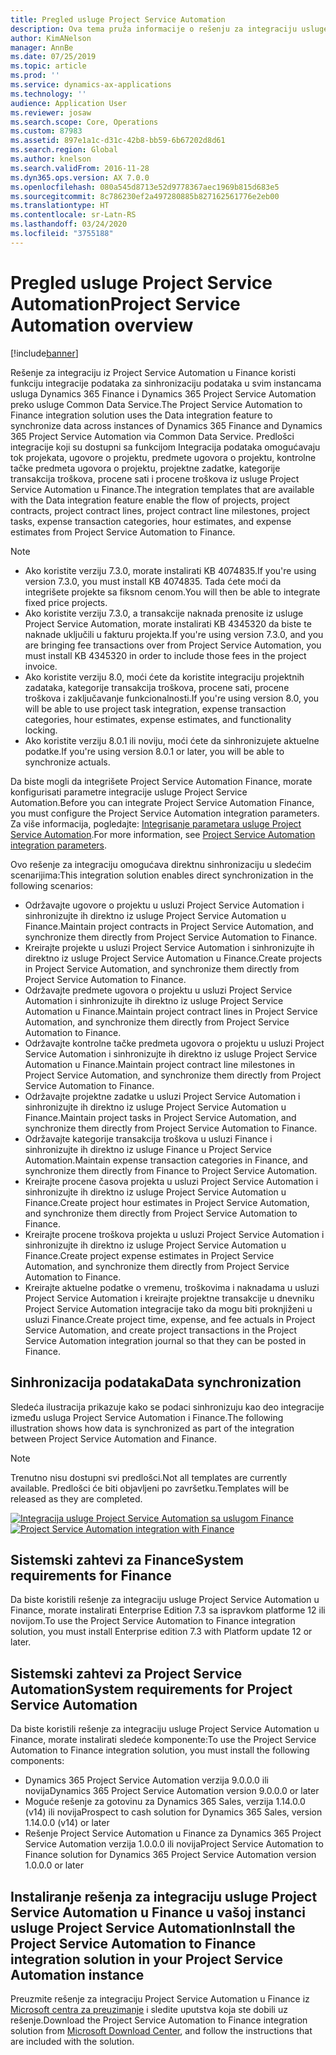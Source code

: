 ```yaml
---
title: Pregled usluge Project Service Automation
description: Ova tema pruža informacije o rešenju za integraciju usluge Dynamics 365 Project Service Automation sa uslugom Dynamics 365 Finance.
author: KimANelson
manager: AnnBe
ms.date: 07/25/2019
ms.topic: article
ms.prod: ''
ms.service: dynamics-ax-applications
ms.technology: ''
audience: Application User
ms.reviewer: josaw
ms.search.scope: Core, Operations
ms.custom: 87983
ms.assetid: 897e1a1c-d31c-42b8-bb59-6b67202d8d61
ms.search.region: Global
ms.author: knelson
ms.search.validFrom: 2016-11-28
ms.dyn365.ops.version: AX 7.0.0
ms.openlocfilehash: 080a545d8713e52d9778367aec1969b815d683e5
ms.sourcegitcommit: 8c786230ef2a497280885b827162561776e2eb00
ms.translationtype: HT
ms.contentlocale: sr-Latn-RS
ms.lasthandoff: 03/24/2020
ms.locfileid: "3755188"
---
```

# <a name="project-service-automation-overview"></a><span data-ttu-id="956cf-103">Pregled usluge Project Service Automation</span><span class="sxs-lookup"><span data-stu-id="956cf-103">Project Service Automation overview</span></span>

[!include[banner](../includes/banner.md)]

<span data-ttu-id="956cf-104">Rešenje za integraciju iz Project Service Automation u Finance koristi funkciju integracije podataka za sinhronizaciju podataka u svim instancama usluga Dynamics 365 Finance i Dynamics 365 Project Service Automation preko usluge Common Data Service.</span><span class="sxs-lookup"><span data-stu-id="956cf-104">The Project Service Automation to Finance integration solution uses the Data integration feature to synchronize data across instances of Dynamics 365 Finance and Dynamics 365 Project Service Automation via Common Data Service.</span></span> <span data-ttu-id="956cf-105">Predlošci integracije koji su dostupni sa funkcijom Integracija podataka omogućavaju tok projekata, ugovore o projektu, predmete ugovora o projektu, kontrolne tačke predmeta ugovora o projektu, projektne zadatke, kategorije transakcija troškova, procene sati i procene troškova iz usluge Project Service Automation u Finance.</span><span class="sxs-lookup"><span data-stu-id="956cf-105">The integration templates that are available with the Data integration feature enable the flow of projects, project contracts, project contract lines, project contract line milestones, project tasks, expense transaction categories, hour estimates, and expense estimates from Project Service Automation to Finance.</span></span>

> [!NOTE]
> - <span data-ttu-id="956cf-106">Ako koristite verziju 7.3.0, morate instalirati KB 4074835.</span><span class="sxs-lookup"><span data-stu-id="956cf-106">If you're using version 7.3.0, you must install KB 4074835.</span></span> <span data-ttu-id="956cf-107">Tada ćete moći da integrišete projekte sa fiksnom cenom.</span><span class="sxs-lookup"><span data-stu-id="956cf-107">You will then be able to integrate fixed price projects.</span></span>
> - <span data-ttu-id="956cf-108">Ako koristite verziju 7.3.0, a transakcije naknada prenosite iz usluge Project Service Automation, morate instalirati KB 4345320 da biste te naknade uključili u fakturu projekta.</span><span class="sxs-lookup"><span data-stu-id="956cf-108">If you're using version 7.3.0, and you are bringing fee transactions over from Project Service Automation, you must install KB 4345320 in order to include those fees in the project invoice.</span></span>
> - <span data-ttu-id="956cf-109">Ako koristite verziju 8.0, moći ćete da koristite integraciju projektnih zadataka, kategorije transakcija troškova, procene sati, procene troškova i zaključavanje funkcionalnosti.</span><span class="sxs-lookup"><span data-stu-id="956cf-109">If you're using version 8.0, you will be able to use project task integration, expense transaction categories, hour estimates, expense estimates, and functionality locking.</span></span>
> - <span data-ttu-id="956cf-110">Ako koristite verziju 8.0.1 ili noviju, moći ćete da sinhronizujete aktuelne podatke.</span><span class="sxs-lookup"><span data-stu-id="956cf-110">If you're using version 8.0.1 or later, you will be able to synchronize actuals.</span></span>

<span data-ttu-id="956cf-111">Da biste mogli da integrišete Project Service Automation Finance, morate konfigurisati parametre integracije usluge Project Service Automation.</span><span class="sxs-lookup"><span data-stu-id="956cf-111">Before you can integrate Project Service Automation Finance, you must configure the Project Service Automation integration parameters.</span></span> <span data-ttu-id="956cf-112">Za više informacija, pogledajte: [Integrisanje parametara usluge Project Service Automation](PSA-parameters.md).</span><span class="sxs-lookup"><span data-stu-id="956cf-112">For more information, see [Project Service Automation integration parameters](PSA-parameters.md).</span></span>

<span data-ttu-id="956cf-113">Ovo rešenje za integraciju omogućava direktnu sinhronizaciju u sledećim scenarijima:</span><span class="sxs-lookup"><span data-stu-id="956cf-113">This integration solution enables direct synchronization in the following scenarios:</span></span>

- <span data-ttu-id="956cf-114">Održavajte ugovore o projektu u usluzi Project Service Automation i sinhronizujte ih direktno iz usluge Project Service Automation u Finance.</span><span class="sxs-lookup"><span data-stu-id="956cf-114">Maintain project contracts in Project Service Automation, and synchronize them directly from Project Service Automation to Finance.</span></span>
- <span data-ttu-id="956cf-115">Kreirajte projekte u usluzi Project Service Automation i sinhronizujte ih direktno iz usluge Project Service Automation u Finance.</span><span class="sxs-lookup"><span data-stu-id="956cf-115">Create projects in Project Service Automation, and synchronize them directly from Project Service Automation to Finance.</span></span>
- <span data-ttu-id="956cf-116">Održavajte predmete ugovora o projektu u usluzi Project Service Automation i sinhronizujte ih direktno iz usluge Project Service Automation u Finance.</span><span class="sxs-lookup"><span data-stu-id="956cf-116">Maintain project contract lines in Project Service Automation, and synchronize them directly from Project Service Automation to Finance.</span></span>
- <span data-ttu-id="956cf-117">Održavajte kontrolne tačke predmeta ugovora o projektu u usluzi Project Service Automation i sinhronizujte ih direktno iz usluge Project Service Automation u Finance.</span><span class="sxs-lookup"><span data-stu-id="956cf-117">Maintain project contract line milestones in Project Service Automation, and synchronize them directly from Project Service Automation to Finance.</span></span>
- <span data-ttu-id="956cf-118">Održavajte projektne zadatke u usluzi Project Service Automation i sinhronizujte ih direktno iz usluge Project Service Automation u Finance.</span><span class="sxs-lookup"><span data-stu-id="956cf-118">Maintain project tasks in Project Service Automation, and synchronize them directly from Project Service Automation to Finance.</span></span>
- <span data-ttu-id="956cf-119">Održavajte kategorije transakcija troškova u usluzi Finance i sinhronizujte ih direktno iz usluge Finance u Project Service Automation.</span><span class="sxs-lookup"><span data-stu-id="956cf-119">Maintain expense transaction categories in Finance, and synchronize them directly from Finance to Project Service Automation.</span></span>
- <span data-ttu-id="956cf-120">Kreirajte procene časova projekta u usluzi Project Service Automation i sinhronizujte ih direktno iz usluge Project Service Automation u Finance.</span><span class="sxs-lookup"><span data-stu-id="956cf-120">Create project hour estimates in Project Service Automation, and synchronize them directly from Project Service Automation to Finance.</span></span>
- <span data-ttu-id="956cf-121">Kreirajte procene troškova projekta u usluzi Project Service Automation i sinhronizujte ih direktno iz usluge Project Service Automation u Finance.</span><span class="sxs-lookup"><span data-stu-id="956cf-121">Create project expense estimates in Project Service Automation, and synchronize them directly from Project Service Automation to Finance.</span></span>
- <span data-ttu-id="956cf-122">Kreirajte aktuelne podatke o vremenu, troškovima i naknadama u usluzi Project Service Automation i kreirajte projektne transakcije u dnevniku Project Service Automation integracije tako da mogu biti proknjiženi u usluzi Finance.</span><span class="sxs-lookup"><span data-stu-id="956cf-122">Create project time, expense, and fee actuals in Project Service Automation, and create project transactions in the Project Service Automation integration journal so that they can be posted in Finance.</span></span>

## <a name="data-synchronization"></a><span data-ttu-id="956cf-123">Sinhronizacija podataka</span><span class="sxs-lookup"><span data-stu-id="956cf-123">Data synchronization</span></span>

<span data-ttu-id="956cf-124">Sledeća ilustracija prikazuje kako se podaci sinhronizuju kao deo integracije između usluga Project Service Automation i Finance.</span><span class="sxs-lookup"><span data-stu-id="956cf-124">The following illustration shows how data is synchronized as part of the integration between Project Service Automation and Finance.</span></span>

> [!NOTE]
> <span data-ttu-id="956cf-125">Trenutno nisu dostupni svi predlošci.</span><span class="sxs-lookup"><span data-stu-id="956cf-125">Not all templates are currently available.</span></span> <span data-ttu-id="956cf-126">Predlošci će biti objavljeni po završetku.</span><span class="sxs-lookup"><span data-stu-id="956cf-126">Templates will be released as they are completed.</span></span>

<span data-ttu-id="956cf-127">[![Integracija usluge Project Service Automation sa uslugom Finance](./media/PSA-integration.png)](./media/PSA-integration.png)</span><span class="sxs-lookup"><span data-stu-id="956cf-127">[![Project Service Automation integration with Finance](./media/PSA-integration.png)](./media/PSA-integration.png)</span></span>

## <a name="system-requirements-for-finance"></a><span data-ttu-id="956cf-128">Sistemski zahtevi za Finance</span><span class="sxs-lookup"><span data-stu-id="956cf-128">System requirements for Finance</span></span>

<span data-ttu-id="956cf-129">Da biste koristili rešenje za integraciju usluge Project Service Automation u Finance, morate instalirati Enterprise Edition 7.3 sa ispravkom platforme 12 ili novijom.</span><span class="sxs-lookup"><span data-stu-id="956cf-129">To use the Project Service Automation to Finance integration solution, you must install Enterprise edition 7.3 with Platform update 12 or later.</span></span>

## <a name="system-requirements-for-project-service-automation"></a><span data-ttu-id="956cf-130">Sistemski zahtevi za Project Service Automation</span><span class="sxs-lookup"><span data-stu-id="956cf-130">System requirements for Project Service Automation</span></span>

<span data-ttu-id="956cf-131">Da biste koristili rešenje za integraciju usluge Project Service Automation u Finance, morate instalirati sledeće komponente:</span><span class="sxs-lookup"><span data-stu-id="956cf-131">To use the Project Service Automation to Finance integration solution, you must install the following components:</span></span>

- <span data-ttu-id="956cf-132">Dynamics 365 Project Service Automation verzija 9.0.0.0 ili novija</span><span class="sxs-lookup"><span data-stu-id="956cf-132">Dynamics 365 Project Service Automation version 9.0.0.0 or later</span></span>
- <span data-ttu-id="956cf-133">Moguće rešenje za gotovinu za Dynamics 365 Sales, verzija 1.14.0.0 (v14) ili novija</span><span class="sxs-lookup"><span data-stu-id="956cf-133">Prospect to cash solution for Dynamics 365 Sales, version 1.14.0.0 (v14) or later</span></span>
- <span data-ttu-id="956cf-134">Rešenje Project Service Automation u Finance za Dynamics 365 Project Service Automation verzija 1.0.0.0 ili novija</span><span class="sxs-lookup"><span data-stu-id="956cf-134">Project Service Automation to Finance solution for Dynamics 365 Project Service Automation version 1.0.0.0 or later</span></span>

## <a name="install-the-project-service-automation-to-finance-integration-solution-in-your-project-service-automation-instance"></a><span data-ttu-id="956cf-135">Instaliranje rešenja za integraciju usluge Project Service Automation u Finance u vašoj instanci usluge Project Service Automation</span><span class="sxs-lookup"><span data-stu-id="956cf-135">Install the Project Service Automation to Finance integration solution in your Project Service Automation instance</span></span>

<span data-ttu-id="956cf-136">Preuzmite rešenje za integraciju Project Service Automation u Finance iz [Microsoft centra za preuzimanje](https://www.microsoft.com/download/details.aspx?id=57016) i sledite uputstva koja ste dobili uz rešenje.</span><span class="sxs-lookup"><span data-stu-id="956cf-136">Download the Project Service Automation to Finance integration solution from [Microsoft Download Center](https://www.microsoft.com/download/details.aspx?id=57016), and follow the instructions that are included with the solution.</span></span>
